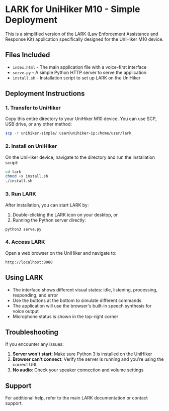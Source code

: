 # LARK for UniHiker M10 - Simple Deployment

This is a simplified version of the LARK (Law Enforcement Assistance and Response Kit) application specifically designed for the UniHiker M10 device.

## Files Included

- `index.html` - The main application file with a voice-first interface
- `serve.py` - A simple Python HTTP server to serve the application
- `install.sh` - Installation script to set up LARK on the UniHiker

## Deployment Instructions

### 1. Transfer to UniHiker

Copy this entire directory to your UniHiker M10 device. You can use SCP, USB drive, or any other method:

```bash
scp -r unihiker-simple/ user@unihiker-ip:/home/user/lark
```

### 2. Install on UniHiker

On the UniHiker device, navigate to the directory and run the installation script:

```bash
cd lark
chmod +x install.sh
./install.sh
```

### 3. Run LARK

After installation, you can start LARK by:

1. Double-clicking the LARK icon on your desktop, or
2. Running the Python server directly:

```bash
python3 serve.py
```

### 4. Access LARK

Open a web browser on the UniHiker and navigate to:

```
http://localhost:8080
```

## Using LARK

- The interface shows different visual states: idle, listening, processing, responding, and error
- Use the buttons at the bottom to simulate different commands
- The application will use the browser's built-in speech synthesis for voice output
- Microphone status is shown in the top-right corner

## Troubleshooting

If you encounter any issues:

1. **Server won't start**: Make sure Python 3 is installed on the UniHiker
2. **Browser can't connect**: Verify the server is running and you're using the correct URL
3. **No audio**: Check your speaker connection and volume settings

## Support

For additional help, refer to the main LARK documentation or contact support.
